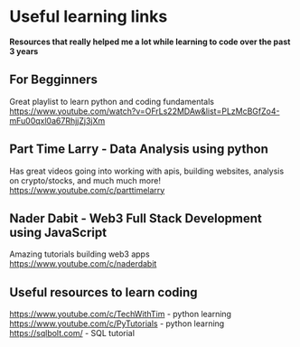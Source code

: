 # Useful learning links

**Resources that really helped me a lot while learning to code over the past 3 years**<br/>
## For Begginners
Great playlist to learn python and coding fundamentals<br/>
https://www.youtube.com/watch?v=OFrLs22MDAw&list=PLzMcBGfZo4-mFu00qxl0a67RhjjZj3jXm
## Part Time Larry - Data Analysis using python
Has great videos going into working with apis, building websites, analysis on crypto/stocks, and much much more!<br/>
https://www.youtube.com/c/parttimelarry <br/>
## Nader Dabit - Web3 Full Stack Development using JavaScript
Amazing tutorials building web3 apps <br/>
https://www.youtube.com/c/naderdabit <br/>
## Useful resources to learn coding
https://www.youtube.com/c/TechWithTim - python learning <br/>
https://www.youtube.com/c/PyTutorials - python learning <br/>
https://sqlbolt.com/ - SQL tutorial
